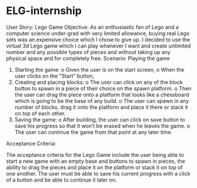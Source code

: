 # ELG-internship
User Story: Lego Game
Objective:
As an enthusiastic fan of Lego and a computer science under-grad with very limited allowance, buying real Lego sets was an expensive choice which I chose to give up. I decided to use the virtual 3d Lego game which I can play whenever I want and create unlimited number and any possible types of pieces and without taking up any physical space and for completely free.
Scenario: Playing the game
1.	Starting the game:
o	Given the user is on the start screen,
o	When the user clicks on the "Start" button,
2.	Creating and placing blocks:
o	The user can click on any of the block button to spawn in a piece of their choice on the spawn platform.
o	Then the user can drag the piece onto a platform that looks like a chessboard which is going to be the base of any build.
o	The user can spawn in any number of blocks, drag it onto the platform and place it there or stack it on top of each other.
3.	Saving the game:
o	After building, the user can click on save button to save his progress so that it won’t be erased when he leaves the game.
o	The user can continue the game from that point at any later time.


Acceptance Criteria: 
 
The acceptance criteria for the Lego Game include the user being able to start a new game with an empty base and buttons to spawn in pieces, the ability to drag the pieces and place it on the platform or stack it on top of one another. The user must be able to save his current progress with a click of a button and be able to continue it later on.

